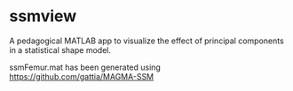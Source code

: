 # ssmview
A pedagogical MATLAB app to visualize the effect of principal components in a statistical shape model.

ssmFemur.mat has been generated using https://github.com/gattia/MAGMA-SSM 

